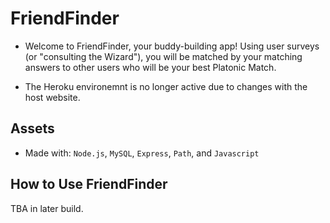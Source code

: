 # FriendFinder

* Welcome to FriendFinder, your buddy-building app! Using user surveys (or "consulting the Wizard"), you will be matched by your matching answers to other users who will be your best Platonic Match.

* The Heroku environemnt is no longer active due to changes with the host website.

## Assets

* Made with: `Node.js`, `MySQL`, `Express`, `Path`, and `Javascript`

## How to Use FriendFinder

TBA in later build.
